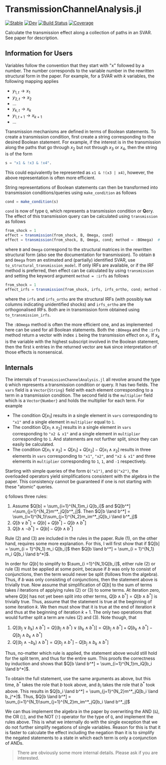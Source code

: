 # TransmissionChannelAnalysis.jl

[![Stable](https://img.shields.io/badge/docs-stable-blue.svg)](https://enweg.github.io/TransmissionChannelAnalysis.jl/stable/)
[![Dev](https://img.shields.io/badge/docs-dev-blue.svg)](https://enweg.github.io/TransmissionChannelAnalysis.jl/dev/)
[![Build Status](https://github.com/enweg/TransmissionChannelAnalysis.jl/actions/workflows/CI.yml/badge.svg?branch=main)](https://github.com/enweg/TransmissionChannelAnalysis.jl/actions/workflows/CI.yml?query=branch%3Amain)
[![Coverage](https://codecov.io/gh/enweg/TransmissionChannelAnalysis.jl/branch/main/graph/badge.svg)](https://codecov.io/gh/enweg/TransmissionChannelAnalysis.jl)


Calculate the transmission effect along a collection of paths in an SVAR. See
paper for description. 

## Information for Users

Variables follow the convention that they start with "x" followed by a
number. The number corresponds to the variable number in the rewritten
structural form in the paper. For example, for a SVAR with $k$ variables, the
following mapping applies 

- $y_{1, t} \to x_1$
- $y_{2, t} \to x_2$
- ...
- $y_{k, t} \to x_k$
- $y_{1, t+1} \to x_{k+1}$ 
- ...

Transmission mechanisms are defined in terms of Boolean statements. To create
a transmission condition, first create a string corresponding to the desired
Boolean statement. For example, if the interest is in the transmission along
the paths that go through $x_2$ but not through $x_3$ or $x_4$,
then the string is of the form 

```julia
s = "x1 & !x3 & !x4".
```
This could equivalently be represented as `x1 & !(x3 | x4)`, however, the above
representation is often more efficient.  

String representations of Boolean statements can then be transformed into
transmission conditions/queries using `make_condition` as follows

```julia
cond = make_condition(s)
```

`cond` is now of type `Q`, which represents a transmission condition or
**Q**ery. The effect of this transmission query can be calculated using
`transmission` as follows

```julia
from_shock = 1
effect = transmission(from_shock, B, Omega, cond)
effect = transmission(from_shock, B, Omega, cond; method = :BOmega)  # equivalent to above.
```

where `B` and `Omega` correspond to the structural matrices in the rewritten
structural form (also see the documentation for transmission). To obtain `B` and
`Omega` from an estimated and (partially) identified SVAR, use
`to_structural_transmission_model`. If only IRFs are available, or if the IRF
method is preferred, then effect can be calculated by using `transmission` and
setting the keyword argument `method = :irfs` as follows

```julia
from_shock = 1
effect_irfs = transmission(from_shock, irfs, irfs_ortho, cond; method = :irfs)
```

where the `irfs` and `irfs_ortho` are the structural IRFs (with possibly `NaN`
columns indicating unidentified shocks) and `irfs_ortho` are the orthogonalised
IRFs. Both are in transmission form obtained using `to_transmission_irfs`. 

The `:BOmega` method is often the more efficient one, and as implemented here can
be used for all Boolean statements. Both the `:BOmega` and the `:irfs` method
return a vector with index `i` being the transmission effect on $x_i$. If $x_k$
is the variable with the highest subscript involved in the Boolean statement,
then the first `k` entries in the returned vector are `NaN` since interpretation
of those effects is nonsensical. 


## Internals

The internals of `TransmissionChannelAnalysis.jl` all revolve around the type `Q`
which represents a transmission condition or query. It has two fields. The `vars`
field is a `Vector{String}` field with each element corresponding to a term in a
transmission condition. The second field is the `multiplier` field which is a
`Vector{Number}` and holds the multiplier for each term. For example

- The condition $Q[x_1]$ results in a single element in `vars` corresponding to
  `"x1"` and a single element in `multiplier` equal to `1`. 
- The condition $Q[x_1 \land x_2]$ results in a single element in `vars` corresponding
  to `"x2 & x1"` and a single element in `multiplier` corresponding to `1`. 
  And statements are not further split, since they can easily be calculated. 
- The condition $Q[x_1 \lor x_2] = Q[x_1] + Q[x_2] - Q[x_1 \land x_2]$ results 
  in three elements in `vars` corresponding to `"x1"`, `"x2"`, and `"x2 & x1"` 
  and three elements in `multiplier` corresponding to `1`, `1`, and `-1` respectively.

Starting with simple queries of the form `Q("x1")`, and `Q("x2")`, the
overloaded operators yield simplifications consistent with the algebra in the
paper. This consistency cannot be guaranteed if one is not starting with these
"atomic" queries. 

`Q` follows three rules: 

1. Assume $Q[b] = \sum_{i=1}^{N_1}m_i Q[b_i]$ and $Q[b^*] =\sum_{j=1}^{N_2}m^*_jQ[b^*_j]$. Then $Q[b \land b^*] = \sum_{i=1}^{N_1}\sum_{j=1}^{N_2}m_im^*_jQ[b_i \land b^*_j]$
2. $Q[b \lor b^*] = Q[b] + Q[b^*] - Q[b \land b^*]$ 
3. $Q[b \land \neg b^*] = Q[b] - Q[b \land b^*]$

Rule (2) and (3) are included in the rules in the paper. Rule (1), on the other
hand, requires some more explanation. For this, I will first show that if $Q[b]
= \sum_{i = 1}^{N_1} m_i Q[b_i]$ then $Q[b \land b^*] = \sum_{i = 1}^{N_1} m_i
Q[b_i \land b^*]$.


In order for $Q[b]$ to simplify to $\sum_{i =1}^{N_1}Q[b_i]$, either rule (2) or
rule (3) must be applied at some point, because if $b$ was only to consist of
conjunctions, then the term would never be split (follows from the algebra).
Thus, if $b$ was only consisting of conjunctions, then the statement above is
trivially true. Now assume that simplification of $Q[b]$ to the sum of terms
takes $I$ iterations of applying rules (2) or (3) to some terms. At iteration
zero, where $Q[b]$ has not yet been split into other terms, $Q[b \land b^*] =
Q[b \land b^*]$ is trivially true. Thus, assume that the statement is true at
the beginning of some iteration $k$. We then must show that it is true at the
end of iteration $k$ and thus at the beginning of iteration $k+1$. The only two
operations that would further split a term are rules (2) and (3). Note though,
that 

1. $Q[(b_j \lor b_k) \land b^*] = Q[(b_j \land b^*) \lor (b_k \land b^*)] = Q[b_j \land b^*] + Q[b_k \land b^*] - Q[b_j \land b_k \land b^*]$
2. $Q[(b_j \land \neg b_k) \land b^*] = Q[b_j \land b^*] - Q[b_j \land b_k \land
   b^*]$

Thus, no-matter which rule is applied, the statement above would still hold for
the split term, and thus for the entire sum. This proofs the correctness by
induction and shows that $Q[b \land b^*] = \sum_{i=1}^{N_1}m_iQ[b_i \land b^*]$. 

To obtain the full statement, use the same arguments as above, but this time,
$b^*$ takes the role that $b$ took above, and $b_i$ takes the role that $b^*$
took above. This results in $Q[b_i \land b^*] = \sum_{j=1}^{N_2}m^*_jQ[b_i \land
b_j^*]$. Thus, $Q[b \land b^*] = \sum_{i=1}^{N_1}\sum_{j=1}^{N_2}m_im^*_jQ[b_i
\land b^*_j]$

We can thus implement the algebra in the paper by overwriting the AND (`&`), the
OR (`|`), and the NOT (`!`) operator for the type of `Q`, and implement the
rules above. This is what we internally do with the single exception that we do
not further simplify negations of single variables. Reason for this is
that it is faster to calculate the effect including the negation than it is to
simplify the negated statements to a state in which each term is only a
conjunction of ANDs. 

> There are obviously some more internal details. Please ask if you are
> interested. 
